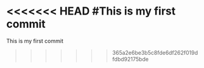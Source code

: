 <<<<<<< HEAD
#This is my first commit
=======
This is my first commit
>>>>>>> 365a2e6be3b5c8fde6df262f019dfdbd92175bde
